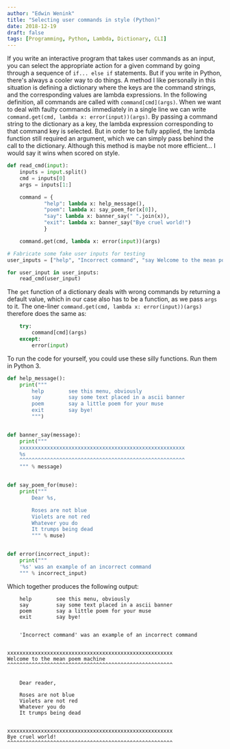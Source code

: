 ```yaml
---
author: "Edwin Wenink"
title: "Selecting user commands in style (Python)"
date: 2018-12-19
draft: false
tags: [Programming, Python, Lambda, Dictionary, CLI]
---
```


If you write an interactive program that takes user commands as an input, you can select the appropriate action for a given command by going through a sequence of `if... else if` statements. 
But if you write in Python, there's always a cooler way to do things. A method I like personally in this situation is defining a dictionary where the keys are the command strings, and the corresponding values are lambda expressions. 
In the following definition, all commands are called with `command[cmd](args)`. When we want to deal with faulty commands immediately in a single line we can write `command.get(cmd, lambda x: error(input))(args)`.
By passing a command string to the dictionary as a key, the lambda expression corresponding to that command key is selected. 
But in order to be fully applied, the lambda function still required an argument, which we can simply pass behind the call to the dictionary.
Although this method is maybe not more efficient... I would say it wins when scored on style.

```python
def read_cmd(input):
    inputs = input.split()
    cmd = inputs[0]
    args = inputs[1:]

    command = {
            "help": lambda x: help_message(),
            "poem": lambda x: say_poem_for(x[0]),
            "say": lambda x: banner_say(" ".join(x)),
            "exit": lambda x: banner_say("Bye cruel world!")
            }

    command.get(cmd, lambda x: error(input))(args)

# Fabricate some fake user inputs for testing
user_inputs = ["help", "Incorrect command", "say Welcome to the mean poem machine", "poem reader", "exit"]

for user_input in user_inputs:
    read_cmd(user_input)
```

The `get` function of a dictionary deals with wrong commands by returning a default value, which in our case also has to be a function, as we pass `args` to it.
The one-liner `command.get(cmd, lambda x: error(input))(args)` therefore does the same as: 

```python
    try:
        command[cmd](args)
    except:
		error(input)
```

To run the code for yourself, you could use these silly functions.
Run them in Python 3.

```python
def help_message():
    print("""
        help        see this menu, obviously
        say         say some text placed in a ascii banner
        poem        say a little poem for your muse
        exit        say bye!
        """)


def banner_say(message):
    print("""
    xxxxxxxxxxxxxxxxxxxxxxxxxxxxxxxxxxxxxxxxxxxxxxxxxxxxxx
    %s
    ^^^^^^^^^^^^^^^^^^^^^^^^^^^^^^^^^^^^^^^^^^^^^^^^^^^^^^
    """ % message)


def say_poem_for(muse):
    print("""
        Dear %s,

        Roses are not blue
        Violets are not red
        Whatever you do
        It trumps being dead
        """ % muse)


def error(incorrect_input):
    print("""
    '%s' was an example of an incorrect command
    """ % incorrect_input)
```

Which together produces the following output:


        help        see this menu, obviously
        say         say some text placed in a ascii banner
        poem        say a little poem for your muse
        exit        say bye!
        

        'Incorrect command' was an example of an incorrect command
        

    xxxxxxxxxxxxxxxxxxxxxxxxxxxxxxxxxxxxxxxxxxxxxxxxxxxxxx
    Welcome to the mean poem machine
    ^^^^^^^^^^^^^^^^^^^^^^^^^^^^^^^^^^^^^^^^^^^^^^^^^^^^^^
    

        Dear reader,

        Roses are not blue
        Violets are not red
        Whatever you do
        It trumps being dead
        

    xxxxxxxxxxxxxxxxxxxxxxxxxxxxxxxxxxxxxxxxxxxxxxxxxxxxxx
    Bye cruel world!
    ^^^^^^^^^^^^^^^^^^^^^^^^^^^^^^^^^^^^^^^^^^^^^^^^^^^^^^
